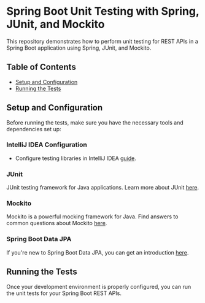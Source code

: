 # Spring Boot Unit Testing with Spring, JUnit, and Mockito

This repository demonstrates how to perform unit testing for REST APIs in a Spring Boot application using Spring, JUnit, and Mockito.

## Table of Contents

- [Setup and Configuration](#setup-and-configuration)
- [Running the Tests](#running-the-tests)

## Setup and Configuration

Before running the tests, make sure you have the necessary tools and dependencies set up:

### IntelliJ IDEA Configuration

- Configure testing libraries in IntelliJ IDEA [guide](https://www.jetbrains.com/help/idea/configuring-testing-libraries.html).

### JUnit

JUnit testing framework for Java applications. Learn more about JUnit [here](https://junit.org/junit5/docs/current/user-guide/).

### Mockito

Mockito is a powerful mocking framework for Java. Find answers to common questions about Mockito [here](https://github.com/mockito/mockito/wiki/FAQ).

### Spring Boot Data JPA

If you're new to Spring Boot Data JPA, you can get an introduction [here](http://www.springboottutorial.com/introduction-to-jpa-with-spring-boot-data-jpa).

## Running the Tests

Once your development environment is properly configured, you can run the unit tests for your Spring Boot REST APIs.

